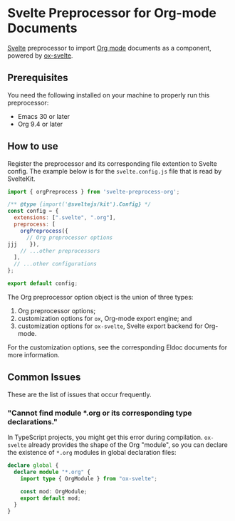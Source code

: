 # Svelte Preprocessor for Org-mode Documents

[Svelte](https://svelte.dev/) preprocessor to import [Org mode](https://orgmode.org) documents as a component, powered by [ox-svelte](https://github.com/RangHo/ox-svelte).

## Prerequisites

You need the following installed on your machine to properly run this preprocessor:

- Emacs 30 or later
- Org 9.4 or later

## How to use

Register the preprocessor and its corresponding file extention to Svelte config.
The example below is for the `svelte.config.js` file that is read by SvelteKit.

``` javascript
import { orgPreprocess } from 'svelte-preprocess-org';

/** @type {import('@sveltejs/kit').Config} */
const config = {
  extensions: [".svelte", ".org"],
  preprocess: [
    orgPreprocess({
      // Org preprocessor options
jjj    }),
    // ...other preprocessors
  ],
  // ...other configurations
};

export default config;
```

The Org preprocessor option object is the union of three types:

1. Org preprocessor options;
2. customization options for `ox`, Org-mode export engine; and
3. customization options for `ox-svelte`, Svelte export backend for Org-mode.

For the customization options, see the corresponding Eldoc documents for more information.

## Common Issues

These are the list of issues that occur frequently.

### "Cannot find module *.org or its corresponding type declarations."

In TypeScript projects, you might get this error during compilation.
`ox-svelte` already provides the shape of the Org "module", so you can declare the existence of `*.org` modules in global declaration files:

``` typescript
declare global {
  declare module "*.org" {
    import type { OrgModule } from "ox-svelte";

    const mod: OrgModule;
    export default mod;
  }
}
```

